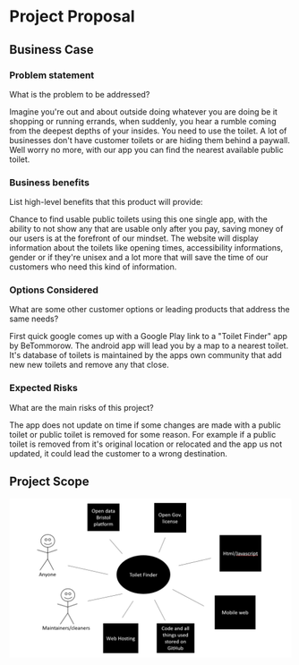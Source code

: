 # Project Proposal

## Business Case

### Problem statement <!-- Eryk Szymanski -->
What is the problem to be addressed?

Imagine you're out and about outside doing whatever you are doing be it shopping or running errands, when suddenly, you hear a rumble coming from the deepest depths of your insides. You need to use the toilet. A lot of businesses don't have customer toilets or are hiding them behind a paywall. Well worry no more, with our app you can find the nearest available public toilet. 

### Business benefits <!-- Eryk Szymanski -->
List high-level benefits that this product will provide:

Chance to find usable public toilets using this one single app, with the ability to not show any that are usable only after you pay, saving money of our users is at the forefront of our mindset. The website will display information about the toilets like opening times, accessibility informations, gender or if they're unisex and a lot more that will save the time of our customers who need this kind of information. 

### Options Considered <!-- Eryk Szymanski -->
What are some other customer options or leading products that address the same needs?

First quick google comes up with a Google Play link to a "Toilet Finder" app by BeTommorow. The android app will lead you by a map to a nearest toilet. It's database of toilets is maintained by the apps own community that add new new toilets and remove any that close. 

### Expected Risks <!-- Eryk Szymanski -->
What are the main risks of this project?

The app does not update on time if some changes are made with a public toilet or public toilet is removed for some reason. For example if a public toilet is removed from it's original location or relocated and the app us not updated, it could lead the customer to a wrong destination.

## Project Scope  <!-- Eryk Szymanski -->

![Context Diagram /Eryk](https://github.com/szyma28/szyma28.github.io/blob/3565d4a3e7827ca026637e0df235da0cd487eff6/docs/Images/Context%20diagram.png)
